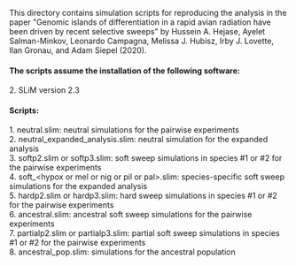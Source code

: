 This directory contains simulation scripts for reproducing the analysis in the paper "Genomic islands of differentiation in a rapid avian radiation have been driven by recent selective sweeps" by Hussein A. Hejase, Ayelet Salman-Minkov, Leonardo Campagna, Melissa J. Hubisz, Irby J. Lovette, Ilan Gronau, and Adam Siepel (2020).

<h4>The scripts assume the installation of the following software:</h4>
2.	SLiM version 2.3

<h4>Scripts:</h4>
1. neutral.slim: neutral simulations for the pairwise experiments <br />
2. neutral_expanded_analysis.slim: neutral simulation for the expanded analysis <br />
3. softp2.slim or softp3.slim: soft sweep simulations in species #1 or #2 for the pairwise experiments<br />
4. soft_&lthypox or mel or nig or pil or pal&gt.slim: species-specific soft sweep simulations for the expanded analysis <br />
5. hardp2.slim or hardp3.slim: hard sweep simulations in species #1 or #2 for the pairwise experiments<br />
6. ancestral.slim: ancestral soft sweep simulations for the pairwise experiments<br />
7. partialp2.slim or partialp3.slim: partial soft sweep simulations in species #1 or #2 for the pairwise experiments<br />
8. ancestral_pop.slim: simulations for the ancestral population
